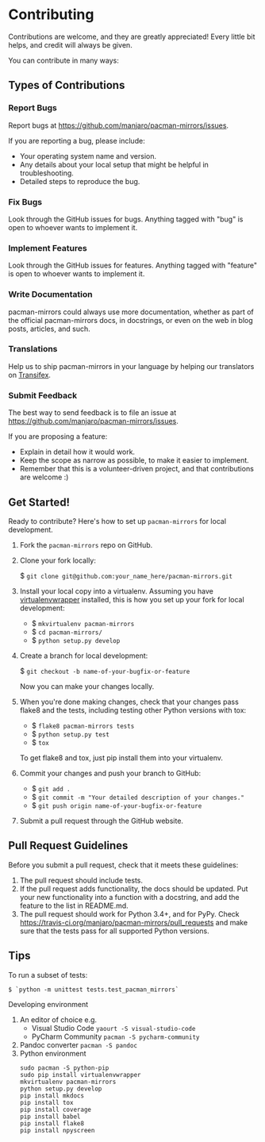 # Contributing

Contributions are welcome, and they are greatly appreciated! Every
little bit helps, and credit will always be given.

You can contribute in many ways:

## Types of Contributions

### Report Bugs

Report bugs at https://github.com/manjaro/pacman-mirrors/issues.

If you are reporting a bug, please include:
- Your operating system name and version.
- Any details about your local setup that might be helpful in troubleshooting.
- Detailed steps to reproduce the bug.

### Fix Bugs

Look through the GitHub issues for bugs. Anything tagged with "bug"
is open to whoever wants to implement it.

### Implement Features

Look through the GitHub issues for features. Anything tagged with "feature"
is open to whoever wants to implement it.

### Write Documentation

pacman-mirrors could always use more documentation, whether as part of the
official pacman-mirrors docs, in docstrings, or even on the web in blog posts,
articles, and such.

### Translations

Help us to ship pacman-mirrors in your language by helping our translators on [Transifex](https://www.transifex.com/manjarolinux/manjaro-pacman-mirrors/dashboard/).

### Submit Feedback

The best way to send feedback is to file an issue at https://github.com/manjaro/pacman-mirrors/issues.

If you are proposing a feature:
- Explain in detail how it would work.
- Keep the scope as narrow as possible, to make it easier to implement.
- Remember that this is a volunteer-driven project, and that contributions
  are welcome :)

## Get Started!

Ready to contribute? Here's how to set up `pacman-mirrors` for local development.

1. Fork the `pacman-mirrors` repo on GitHub.
2. Clone your fork locally:

    $ `git clone git@github.com:your_name_here/pacman-mirrors.git`

3. Install your local copy into a virtualenv. Assuming you have [virtualenvwrapper](https://virtualenvwrapper.readthedocs.io/en/latest/) installed, this is how you set up your fork for local development:
    - $ `mkvirtualenv pacman-mirrors`
    - $ `cd pacman-mirrors/`
    - $ `python setup.py develop`

4. Create a branch for local development:

    $ `git checkout -b name-of-your-bugfix-or-feature`

   Now you can make your changes locally.

5. When you're done making changes, check that your changes pass flake8 and the tests, including testing other Python versions with tox:
    - $ `flake8 pacman-mirrors tests`
    - $ `python setup.py test`
    - $ `tox`

    To get flake8 and tox, just pip install them into your virtualenv.

6. Commit your changes and push your branch to GitHub:
    - $ `git add .`
    - $ `git commit -m "Your detailed description of your changes."`
    - $ `git push origin name-of-your-bugfix-or-feature`

7. Submit a pull request through the GitHub website.

## Pull Request Guidelines

Before you submit a pull request, check that it meets these guidelines:

1. The pull request should include tests.
2. If the pull request adds functionality, the docs should be updated. Put
   your new functionality into a function with a docstring, and add the
   feature to the list in README.md.
3. The pull request should work for Python 3.4+, and for PyPy. Check
   https://travis-ci.org/manjaro/pacman-mirrors/pull_requests
   and make sure that the tests pass for all supported Python versions.

## Tips

To run a subset of tests:

    $ `python -m unittest tests.test_pacman_mirrors`

Developing environment

1. An editor of choice e.g.
   * Visual Studio Code `yaourt -S visual-studio-code`
   * PyCharm Community `pacman -S pycharm-community`
2. Pandoc converter `pacman -S pandoc`
3. Python environment  
    ```
    sudo pacman -S python-pip
    sudo pip install virtualenvwrapper
    mkvirtualenv pacman-mirrors
    python setup.py develop
    pip install mkdocs
    pip install tox
    pip install coverage
    pip install babel
    pip install flake8
    pip install npyscreen
    
    ```
